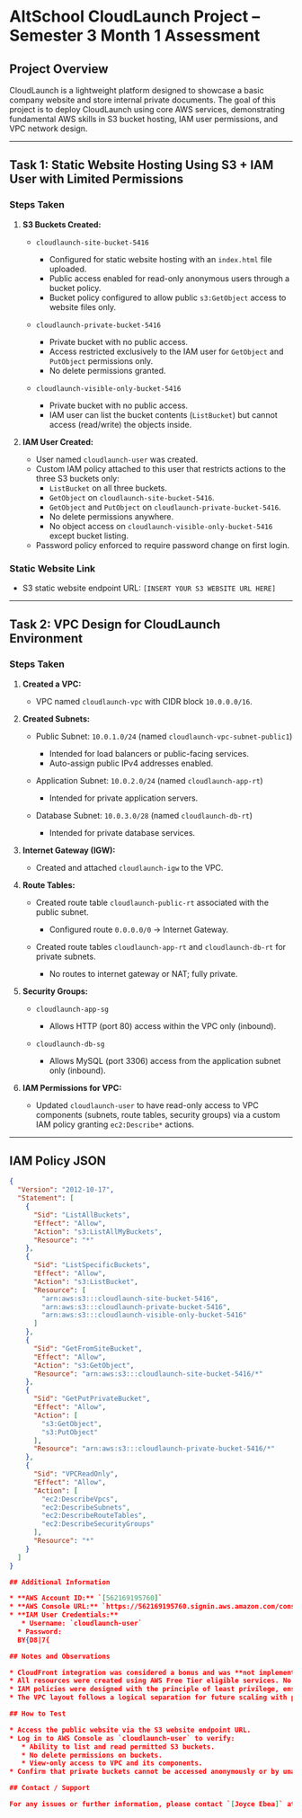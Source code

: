 # AltSchool CloudLaunch Project – Semester 3 Month 1 Assessment

## Project Overview

CloudLaunch is a lightweight platform designed to showcase a basic company website and store internal private documents. The goal of this project is to deploy CloudLaunch using core AWS services, demonstrating fundamental AWS skills in S3 bucket hosting, IAM user permissions, and VPC network design.

---

## Task 1: Static Website Hosting Using S3 + IAM User with Limited Permissions

### Steps Taken

1. **S3 Buckets Created:**

   - `cloudlaunch-site-bucket-5416`  
     - Configured for static website hosting with an `index.html` file uploaded.  
     - Public access enabled for read-only anonymous users through a bucket policy.  
     - Bucket policy configured to allow public `s3:GetObject` access to website files only.

   - `cloudlaunch-private-bucket-5416`  
     - Private bucket with no public access.  
     - Access restricted exclusively to the IAM user for `GetObject` and `PutObject` permissions only.  
     - No delete permissions granted.

   - `cloudlaunch-visible-only-bucket-5416`  
     - Private bucket with no public access.  
     - IAM user can list the bucket contents (`ListBucket`) but cannot access (read/write) the objects inside.

2. **IAM User Created:**

   - User named `cloudlaunch-user` was created.  
   - Custom IAM policy attached to this user that restricts actions to the three S3 buckets only:  
     - `ListBucket` on all three buckets.  
     - `GetObject` on `cloudlaunch-site-bucket-5416`.  
     - `GetObject` and `PutObject` on `cloudlaunch-private-bucket-5416`.  
     - No delete permissions anywhere.  
     - No object access on `cloudlaunch-visible-only-bucket-5416` except bucket listing.  
   - Password policy enforced to require password change on first login.

### Static Website Link

- S3 static website endpoint URL: `[INSERT YOUR S3 WEBSITE URL HERE]`

---

## Task 2: VPC Design for CloudLaunch Environment

### Steps Taken

1. **Created a VPC:**

   - VPC named `cloudlaunch-vpc` with CIDR block `10.0.0.0/16`.

2. **Created Subnets:**

   - Public Subnet: `10.0.1.0/24` (named `cloudlaunch-vpc-subnet-public1`)  
     - Intended for load balancers or public-facing services.  
     - Auto-assign public IPv4 addresses enabled.

   - Application Subnet: `10.0.2.0/24` (named `cloudlaunch-app-rt`)  
     - Intended for private application servers.

   - Database Subnet: `10.0.3.0/28` (named `cloudlaunch-db-rt`)  
     - Intended for private database services.

3. **Internet Gateway (IGW):**

   - Created and attached `cloudlaunch-igw` to the VPC.

4. **Route Tables:**

   - Created route table `cloudlaunch-public-rt` associated with the public subnet.  
     - Configured route `0.0.0.0/0` → Internet Gateway.

   - Created route tables `cloudlaunch-app-rt` and `cloudlaunch-db-rt` for private subnets.  
     - No routes to internet gateway or NAT; fully private.

5. **Security Groups:**

   - `cloudlaunch-app-sg`  
     - Allows HTTP (port 80) access within the VPC only (inbound).  

   - `cloudlaunch-db-sg`  
     - Allows MySQL (port 3306) access from the application subnet only (inbound).  

6. **IAM Permissions for VPC:**

   - Updated `cloudlaunch-user` to have read-only access to VPC components (subnets, route tables, security groups) via a custom IAM policy granting `ec2:Describe*` actions.

---

## IAM Policy JSON

```json
{
  "Version": "2012-10-17",
  "Statement": [
    {
      "Sid": "ListAllBuckets",
      "Effect": "Allow",
      "Action": "s3:ListAllMyBuckets",
      "Resource": "*"
    },
    {
      "Sid": "ListSpecificBuckets",
      "Effect": "Allow",
      "Action": "s3:ListBucket",
      "Resource": [
        "arn:aws:s3:::cloudlaunch-site-bucket-5416",
        "arn:aws:s3:::cloudlaunch-private-bucket-5416",
        "arn:aws:s3:::cloudlaunch-visible-only-bucket-5416"
      ]
    },
    {
      "Sid": "GetFromSiteBucket",
      "Effect": "Allow",
      "Action": "s3:GetObject",
      "Resource": "arn:aws:s3:::cloudlaunch-site-bucket-5416/*"
    },
    {
      "Sid": "GetPutPrivateBucket",
      "Effect": "Allow",
      "Action": [
        "s3:GetObject",
        "s3:PutObject"
      ],
      "Resource": "arn:aws:s3:::cloudlaunch-private-bucket-5416/*"
    },
    {
      "Sid": "VPCReadOnly",
      "Effect": "Allow",
      "Action": [
        "ec2:DescribeVpcs",
        "ec2:DescribeSubnets",
        "ec2:DescribeRouteTables",
        "ec2:DescribeSecurityGroups"
      ],
      "Resource": "*"
    }
  ]
}

## Additional Information

* **AWS Account ID:** `[562169195760]`
* **AWS Console URL:** `https://562169195760.signin.aws.amazon.com/console`
* **IAM User Credentials:**
   * Username: `cloudlaunch-user`
  * Password:
  BY{D8|7{                                                                                             /}

## Notes and Observations

* CloudFront integration was considered a bonus and was **not implemented** to stay within the free tier and assignment scope.
* All resources were created using AWS Free Tier eligible services. No EC2 instances, NAT gateways, or RDS instances were provisioned.
* IAM policies were designed with the principle of least privilege, ensuring strict access controls.
* The VPC layout follows a logical separation for future scaling with public, application, and database subnets.

## How to Test

* Access the public website via the S3 website endpoint URL.
* Log in to AWS Console as `cloudlaunch-user` to verify:
   * Ability to list and read permitted S3 buckets.
   * No delete permissions on buckets.
   * View-only access to VPC and its components.
* Confirm that private buckets cannot be accessed anonymously or by unauthorized users.

## Contact / Support

For any issues or further information, please contact `[Joyce Ebea]` at `[ebeajoyce.work@gmail.com]`